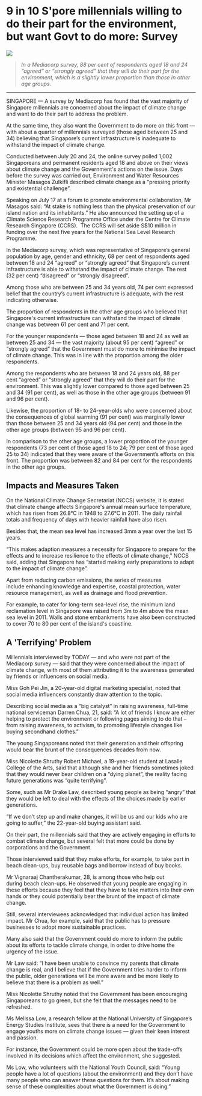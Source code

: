 # 9 in 10 S'pore millennials willing to do their part for the environment, but want Govt to do more: Survey
![](https://onecms-res.cloudinary.com/image/upload/s--BnFZNPOV--/f_auto%2Cq_auto/c_fill%2Cg_auto%2Ch_622%2Cw_830/v1/tdy-migration/20190806_beachcleanup_bk_04.jpg?itok=HIyNexnr)
> *In a Mediacorp survey, 88 per cent of respondents aged 18 and 24 “agreed” or “strongly agreed” that they will do their part for the environment, which is a slightly lower proportion than those in other age groups.*
<hr>

SINGAPORE — A survey by Mediacorp has found that the vast majority of Singapore millennials are concerned about the impact of climate change and want to do their part to address the problem.

At the same time, they also want the Government to do more on this front — with about a quarter of millennials surveyed (those aged between 25 and 34) believing that Singapore’s current infrastructure is inadequate to withstand the impact of climate change.

Conducted between July 20 and 24, the online survey polled 1,002 Singaporeans and permanent residents aged 18 and above on their views about climate change and the Government's actions on the issue. Days before the survey was carried out, Environment and Water Resources Minister Masagos Zulkifli described climate change as a “pressing priority and existential challenge”.

Speaking on July 17 at a forum to promote environmental collaboration, Mr Masagos said: “At stake is nothing less than the physical preservation of our island nation and its inhabitants.” He also announced the setting up of a Climate Science Research Programme Office under the Centre for Climate Research Singapore (CCRS).  The CCRS will set aside S$10 million in funding over the next five years for the National Sea Level Research Programme.

In the Mediacorp survey, which was representative of Singapore’s general population by age, gender and ethnicity, 68 per cent of respondents aged between 18 and 24 “agreed” or “strongly agreed” that Singapore’s current infrastructure is able to withstand the impact of climate change. The rest (32 per cent) “disagreed” or “strongly disagreed”.

Among those who are between 25 and 34 years old, 74 per cent expressed belief that the country’s current infrastructure is adequate, with the rest indicating otherwise.

The proportion of respondents in the other age groups who believed that Singapore's current infrastructure can withstand the impact of climate change was between 61 per cent and 71 per cent.  

For the younger respondents — those aged between 18 and 24 as well as between 25 and 34 — the vast majority (about 95 per cent) “agreed” or “strongly agreed” that the Government must do more to minimise the impact of climate change. This was in line with the proportion among the older respondents. 

Among the respondents who are between 18 and 24 years old, 88 per cent “agreed” or “strongly agreed” that they will do their part for the environment. This was slightly lower compared to those aged between 25 and 34 (91 per cent), as well as those in the other age groups (between 91 and 96 per cent).

Likewise, the proportion of 18- to 24-year-olds who were concerned about the consequences of global warming (91 per cent) was marginally lower than those between 25 and 34 years old (94 per cent) and those in the other age groups (between 95 and 96 per cent). 

In comparison to the other age groups, a lower proportion of the younger respondents (73 per cent of those aged 18 to 24; 79 per cent of those aged 25 to 34) indicated that they were aware of the Government’s efforts on this front. The proportion was between 82 and 84 per cent for the respondents in the other age groups.

## Impacts and Measures Taken
On the National Climate Change Secretariat (NCCS) website, it is stated that climate change affects Singapore's annual mean surface temperature, which has risen from 26.8°C in 1948 to 27.6°C in 2011. The daily rainfall totals and frequency of days with heavier rainfall have also risen.

Besides that, the mean sea level has increased 3mm a year over the last 15 years.

“This makes adaption measures a necessity for Singapore to prepare for the effects and to increase resilience to the effects of climate change,” NCCS said, adding that Singapore has “started making early preparations to adapt to the impact of climate change”.

Apart from reducing carbon emissions, the series of measures include enhancing knowledge and expertise, coastal protection, water resource management, as well as drainage and flood prevention.

For example, to cater for long-term sea-level rise, the minimum land reclamation level in Singapore was raised from 3m to 4m above the mean sea level in 2011. Walls and stone embankments have also been constructed to cover 70 to 80 per cent of the island's coastline.

## A 'Terrifying' Problem
Millennials interviewed by TODAY — and who were not part of the Mediacorp survey — said that they were concerned about the impact of climate change, with most of them attributing it to the awareness generated by friends or influencers on social media.

Miss Goh Pei Jin, a 20-year-old digital marketing specialist, noted that social media influencers constantly draw attention to the topic.

Describing social media as a “big catalyst” in raising awareness, full-time national serviceman Darren Chua, 21, said: “A lot of friends I know are either helping to protect the environment or following pages aiming to do that – from raising awareness, to activism, to promoting lifestyle changes like buying secondhand clothes.”

The young Singaporeans noted that their generation and their offspring would bear the brunt of the consequences decades from now.

Miss Nicolette Shruthy Robert Michael, a 19-year-old student at Lasalle College of the Arts, said that although she and her friends sometimes joked that they would never bear children on a “dying planet”, the reality facing future generations was “quite terrifying”.

Some, such as Mr Drake Law, described young people as being “angry” that they would be left to deal with the effects of the choices made by earlier generations.

“If we don’t step up and make changes, it will be us and our kids who are going to suffer,” the 22-year-old buying assistant said.

On their part, the millennials said that they are actively engaging in efforts to combat climate change, but several felt that more could be done by corporations and the Government.

Those interviewed said that they make efforts, for example, to take part in beach clean-ups, buy reusable bags and borrow instead of buy books.

Mr Vignaraaj Chantherakumar, 28, is among those who help out during beach clean-ups. He observed that young people are engaging in these efforts because they feel that they have to take matters into their own hands or they could potentially bear the brunt of the impact of climate change.

Still, several interviewees acknowledged that individual action has limited impact. Mr Chua, for example, said that the public has to pressure businesses to adopt more sustainable practices.

Many also said that the Government could do more to inform the public about its efforts to tackle climate change, in order to drive home the urgency of the issue.

Mr Law said: “I have been unable to convince my parents that climate change is real, and I believe that if the Government tries harder to inform the public, older generations will be more aware and be more likely to believe that there is a problem as well.” 

Miss Nicolette Shruthy noted that the Government has been encouraging Singaporeans to go green, but she felt that the messages need to be refreshed.

Ms Melissa Low, a research fellow at the National University of Singapore’s Energy Studies Institute, sees that there is a need for the Government to engage youths more on climate change issues — given their keen interest and passion.

For instance, the Government could be more open about the trade-offs involved in its decisions which affect the environment, she suggested.

Ms Low, who volunteers with the National Youth Council, said: “Young people have a lot of questions (about the environment) and they don’t have many people who can answer these questions for them. It’s about making sense of these complexities about what the Government is doing.”